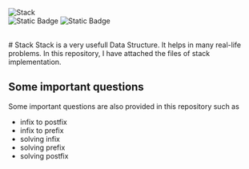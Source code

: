 ![Stack](https://github.com/ahmddbilall/Stack_cpp/assets/138764971/252f7ea6-d397-4d0e-bfd5-cc28131cf693)
<br>
![Static Badge](https://img.shields.io/badge/Stack-c%2B%2B-green)  ![Static Badge](https://img.shields.io/badge/prefix__infix__postfix-Stack-red)

<br>
# Stack
Stack is a very usefull Data Structure. It helps in many real-life problems. In this repository, I have attached the files of stack implementation.   


## Some important questions 

Some important questions are also provided in this repository such as  

- infix to postfix
- infix to prefix
- solving infix
- solving prefix
- solving postfix
